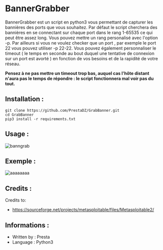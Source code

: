 # BannerGrabber

BannerGrabber est un script en python3 vous permettant de capturer les bannières des ports que vous souhaitez. Par défaut le script cherchera des bannières en se connectant sur chaque port dans le rang 1-65535 ce qui peut être assez long. Vous pouvez mettre un rang personalisé avec l'option -p. 
Par ailleurs si vous ne voulez checker que un port , par exemple le port 22 vous pouvez utiliser -p 22-22.
Vous pouvez également personnaliser le timeout ( le temps en seconde au bout duquel une tentative de connexion sur un port est avorté ) en fonction de vos besoins et de la rapidité de votre réseau. 

**Pensez à ne pas mettre un timeout trop bas, auquel cas l'hôte distant n'aura pas le temps de répondre : le script fonctionnera mal voir pas du tout.**


## Installation :
```
git clone https://github.com/PrestaDZ/GrabBanner.git
cd GrabBanner
pip3 install -r requirements.txt
```

## Usage :

![banngrab](https://user-images.githubusercontent.com/95232318/164916154-7f00139d-486d-4dc4-ae1f-55bfa15b9fbc.png)


## Exemple :

![aaaaaaaa](https://user-images.githubusercontent.com/95232318/164916328-e1c77403-f67f-417b-a8d4-0cf1dae40d65.png)


## Credits :

Credits to:

- https://sourceforge.net/projects/metasploitable/files/Metasploitable2/

## Informations :

- Written by : Presta
- Language : Python3
